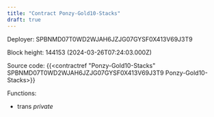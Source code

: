 ```yaml
---
title: "Contract Ponzy-Gold10-Stacks"
draft: true
---
```

Deployer: SPBNMD07T0WD2WJAH6JZJG07GYSF0X413V69J3T9


 



Block height: 144153 (2024-03-26T07:24:03.000Z)

Source code: {{<contractref "Ponzy-Gold10-Stacks" SPBNMD07T0WD2WJAH6JZJG07GYSF0X413V69J3T9 Ponzy-Gold10-Stacks>}}

Functions:

* trans _private_

